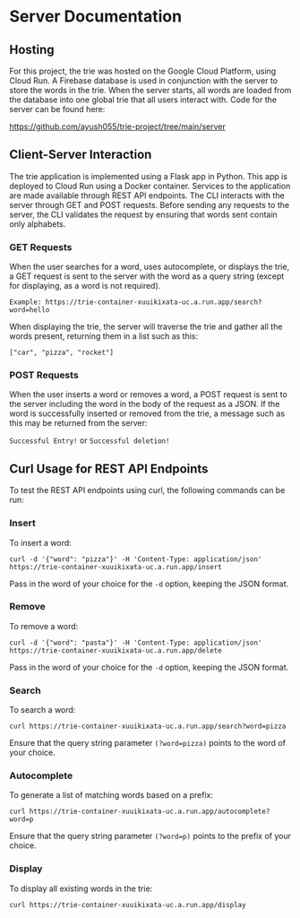 #  Server Documentation

## Hosting

For this project, the trie was hosted on the Google Cloud Platform, using Cloud Run. A Firebase database is used in conjunction with the server to store the words in the trie. When the server starts, all words are loaded from the database into one global trie that all users interact with. Code for the server can be found here: 

https://github.com/ayush055/trie-project/tree/main/server

## Client-Server Interaction


The trie application is implemented using a Flask app in Python. This app is deployed to Cloud Run using a Docker container. Services to the application are made available through REST API endpoints. The CLI interacts with the server through GET and POST requests. Before sending any requests to the server, the CLI validates the request by ensuring that words sent contain only alphabets.

### GET Requests

When the user searches for a word, uses autocomplete, or displays the trie, a GET request is sent to the server with the word as a query string (except for displaying, as a word is not required). <br>

`Example: https://trie-container-xuuikixata-uc.a.run.app/search?word=hello`

When displaying the trie, the server will traverse the trie and gather all the words present, returning them in a list such as this:

`["car", "pizza", "rocket"]`

### POST Requests

When the user inserts a word or removes a word, a POST request is sent to the server including the word in the body of the request as a JSON. If the word is successfully inserted or removed from the trie, a message such as this may be returned from the server:

`Successful Entry!` or `Successful deletion!`

## Curl Usage for REST API Endpoints


To test the REST API endpoints using curl, the following commands can be run:

### Insert

To insert a word:

```
curl -d '{"word": "pizza"}' -H 'Content-Type: application/json' https://trie-container-xuuikixata-uc.a.run.app/insert
```

Pass in the word of your choice for the `-d` option, keeping the JSON format.

### Remove

To remove a word:

```
curl -d '{"word": "pasta"}' -H 'Content-Type: application/json' https://trie-container-xuuikixata-uc.a.run.app/delete
```

Pass in the word of your choice for the `-d` option, keeping the JSON format.

### Search

To search a word:

```
curl https://trie-container-xuuikixata-uc.a.run.app/search?word=pizza
```

Ensure that the query string parameter `(?word=pizza)` points to the word of your choice.

### Autocomplete

To generate a list of matching words based on a prefix:

```
curl https://trie-container-xuuikixata-uc.a.run.app/autocomplete?word=p
```

Ensure that the query string parameter `(?word=p)` points to the prefix of your choice.

### Display

To display all existing words in the trie:

```
curl https://trie-container-xuuikixata-uc.a.run.app/display
```

